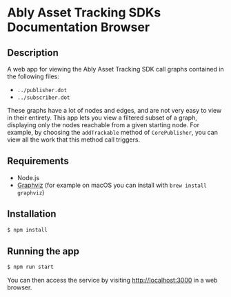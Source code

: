 # Ably Asset Tracking SDKs Documentation Browser

## Description

A web app for viewing the Ably Asset Tracking SDK call graphs contained in the following files:

- `../publisher.dot`
- `../subscriber.dot`

These graphs have a lot of nodes and edges, and are not very easy to view in their entirety. This app lets you view a filtered subset of a graph, displaying only the nodes reachable from a given starting node. For example, by choosing the `addTrackable` method of `CorePublisher`, you can view all the work that this method call triggers.

## Requirements

- Node.js
- [Graphviz](https://graphviz.org) (for example on macOS you can install with `brew install graphviz`)

## Installation

```bash
$ npm install
```

## Running the app

```bash
$ npm run start
```

You can then access the service by visiting [http://localhost:3000](http://localhost:3000) in a web browser.
